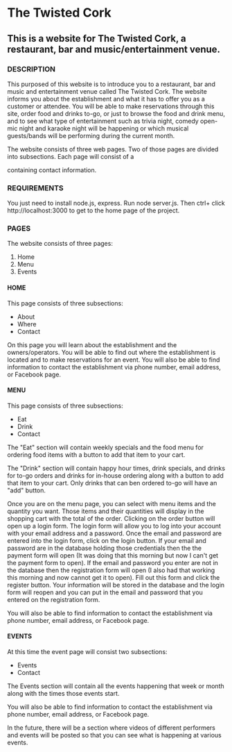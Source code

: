 # The Twisted Cork

## This is a website for The Twisted Cork, a restaurant, bar and music/entertainment venue.

### DESCRIPTION

This purposed of this website is to introduce you to a restaurant, bar and music and entertainment venue called The Twisted Cork.  The website informs you about the establishment and what it has to offer you as a customer or attendee.  You will be able to make reservations through this site, order food and drinks to-go, or just to browse the food and drink menu, and to see what type of entertainment such as trivia night, comedy open-mic night and karaoke night will be happening or which musical guests/bands will be performing during the current month.  

The website consists of three web pages.  Two of those pages are divided into subsections.  Each page will consist of a <footer> containing contact information.

### REQUIREMENTS

You just need to install node.js, express.
Run node server.js.
Then ctrl+ click http://localhost:3000 to get to the home page of the project.

### PAGES

The website consists of three pages:

1. Home
2. Menu
3. Events

#### HOME

This page consists of three subsections:
  - About
  - Where
  - Contact

On this page you will learn about the establishment and the owners/operators.
You will be able to find out where the establishment is located and to make reservations for an event.
You will also be able to find information to contact the establishment via phone number, email address, or Facebook page.

#### MENU

This page consists of three subsections:

 - Eat
 - Drink
 - Contact

The "Eat" section will contain weekly specials and the food menu for ordering food items with a button to add that item to your cart.

The "Drink" section will contain happy hour times, drink specials, and drinks for to-go orders and drinks for in-house ordering along with a button to add that item to your cart.  Only drinks that can ben ordered to-go will have an "add" button.

Once you are on the menu page, you can select with menu items and the quantity you want. Those items and their quantities will display in the shopping cart with the total of the order.  Clicking on the order button will open up a login form.  The login form will allow you to log into your account with your email address and a password. Once the email and password are entered into the login form, click on the login button.  If your email and password are in the database holding those credentials then the the payment form will open (It was doing that this morning but now I can't get the payment form to open). If the email and password you enter are not in the database then the registration form will open (I also had that working this morning and now cannot get it to open).  Fill out this form and click the register button.  Your information will be stored in the database and the login form will reopen and you can put in the email and password that you entered on the registration form. 

You will also be able to find information to contact the establishment via phone number, email address, or Facebook page.

#### EVENTS

At this time the event page will consist two subsections:

 - Events
 - Contact

The Events section will contain all the events happening that week or month along with the times those events start.

You will also be able to find information to contact the establishment via phone number, email address, or Facebook page.

In the future, there will be a section where videos of different performers and events will be posted so that you can see what is happening at various events.







